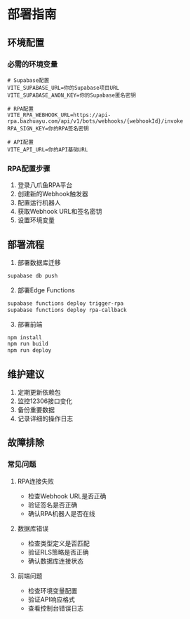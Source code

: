 # 部署指南

## 环境配置
### 必需的环境变量
```env
# Supabase配置
VITE_SUPABASE_URL=你的Supabase项目URL
VITE_SUPABASE_ANON_KEY=你的Supabase匿名密钥

# RPA配置
VITE_RPA_WEBHOOK_URL=https://api-rpa.bazhuayu.com/api/v1/bots/webhooks/{webhookId}/invoke
RPA_SIGN_KEY=你的RPA签名密钥

# API配置
VITE_API_URL=你的API基础URL
```

### RPA配置步骤
1. 登录八爪鱼RPA平台
2. 创建新的Webhook触发器
3. 配置运行机器人
4. 获取Webhook URL和签名密钥
5. 设置环境变量

## 部署流程
1. 部署数据库迁移
```bash
supabase db push
```

2. 部署Edge Functions
```bash
supabase functions deploy trigger-rpa
supabase functions deploy rpa-callback
```

3. 部署前端
```bash
npm install
npm run build
npm run deploy
```

## 维护建议
1. 定期更新依赖包
2. 监控12306接口变化
3. 备份重要数据
4. 记录详细的操作日志

## 故障排除
### 常见问题
1. RPA连接失败
   - 检查Webhook URL是否正确
   - 验证签名是否正确
   - 确认RPA机器人是否在线

2. 数据库错误
   - 检查类型定义是否匹配
   - 验证RLS策略是否正确
   - 确认数据库连接状态

3. 前端问题
   - 检查环境变量配置
   - 验证API响应格式
   - 查看控制台错误日志